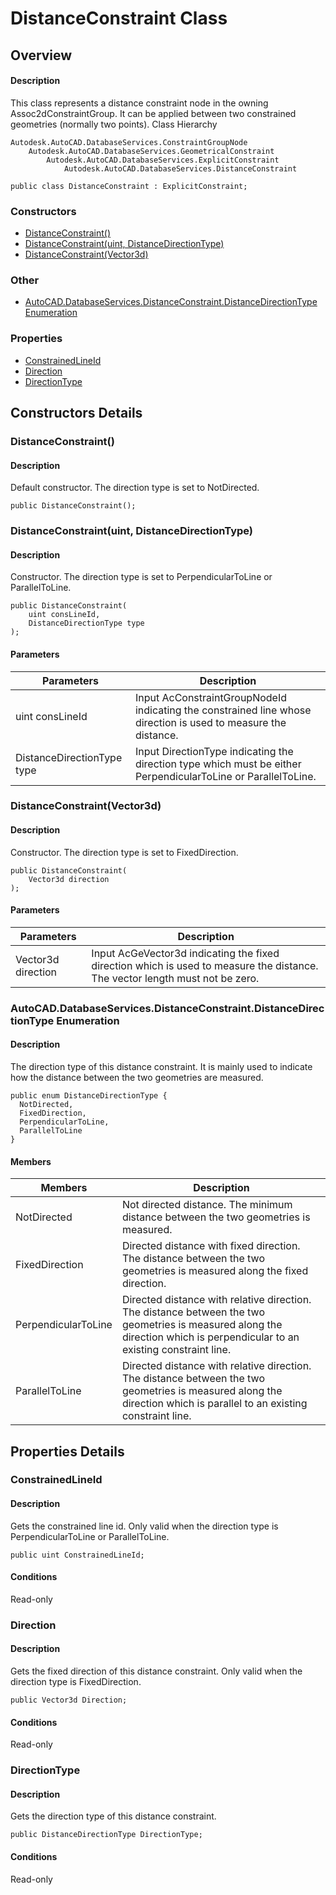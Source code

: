 # DistanceConstraint Class

## Overview

#### Description
This class represents a distance constraint node in the owning Assoc2dConstraintGroup. It can be applied between two constrained geometries (normally two points).
Class Hierarchy
```text
Autodesk.AutoCAD.DatabaseServices.ConstraintGroupNode
    Autodesk.AutoCAD.DatabaseServices.GeometricalConstraint
        Autodesk.AutoCAD.DatabaseServices.ExplicitConstraint
            Autodesk.AutoCAD.DatabaseServices.DistanceConstraint
```

```text
public class DistanceConstraint : ExplicitConstraint;
```

### Constructors

- [DistanceConstraint()](#distanceconstraint())
- [DistanceConstraint(uint, DistanceDirectionType)](#distanceconstraint(uint,-distancedirectiontype))
- [DistanceConstraint(Vector3d)](#distanceconstraint(vector3d))

### Other

- [AutoCAD.DatabaseServices.DistanceConstraint.DistanceDirectionType Enumeration](#autocad.databaseservices.distanceconstraint.distancedirectiontype-enumeration)

### Properties

- [ConstrainedLineId](#constrainedlineid)
- [Direction](#direction)
- [DirectionType](#directiontype)


## Constructors Details

### DistanceConstraint()

#### Description
Default constructor. The direction type is set to NotDirected.
```text
public DistanceConstraint();
```

### DistanceConstraint(uint, DistanceDirectionType)

#### Description
Constructor. The direction type is set to PerpendicularToLine or ParallelToLine.
```text
public DistanceConstraint(
    uint consLineId, 
    DistanceDirectionType type
);
```

#### Parameters

| Parameters | Description |
| --- | --- |
| uint consLineId | Input AcConstraintGroupNodeId indicating the constrained line whose direction is used to measure the distance. |
| DistanceDirectionType type | Input DirectionType indicating the direction type which must be either PerpendicularToLine or ParallelToLine. |

### DistanceConstraint(Vector3d)

#### Description
Constructor. The direction type is set to FixedDirection.
```text
public DistanceConstraint(
    Vector3d direction
);
```

#### Parameters

| Parameters | Description |
| --- | --- |
| Vector3d direction | Input AcGeVector3d indicating the fixed direction which is used to measure the distance. The vector length must not be zero. |

### AutoCAD.DatabaseServices.DistanceConstraint.DistanceDirectionType Enumeration

#### Description
The direction type of this distance constraint. It is mainly used to indicate how the distance between the two geometries are measured.
```text
public enum DistanceDirectionType {
  NotDirected,
  FixedDirection,
  PerpendicularToLine,
  ParallelToLine
}
```

#### Members

| Members | Description |
| --- | --- |
| NotDirected | Not directed distance. The minimum distance between the two geometries is measured. |
| FixedDirection | Directed distance with fixed direction. The distance between the two geometries is measured along the fixed direction. |
| PerpendicularToLine | Directed distance with relative direction. The distance between the two geometries is measured along the direction which is perpendicular to an existing constraint line. |
| ParallelToLine | Directed distance with relative direction. The distance between the two geometries is measured along the direction which is parallel to an existing constraint line. |


## Properties Details

### ConstrainedLineId

#### Description
Gets the constrained line id. Only valid when the direction type is PerpendicularToLine or ParallelToLine.
```text
public uint ConstrainedLineId;
```

#### Conditions
Read-only
### Direction

#### Description
Gets the fixed direction of this distance constraint. Only valid when the direction type is FixedDirection.
```text
public Vector3d Direction;
```

#### Conditions
Read-only
### DirectionType

#### Description
Gets the direction type of this distance constraint.
```text
public DistanceDirectionType DirectionType;
```

#### Conditions
Read-only